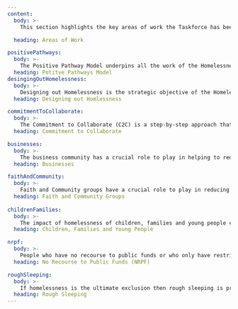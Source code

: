 ```yaml
---
content:
  body: >-
    This section highlights the key areas of work the Taskforce has been working on since its inception.  Follow the links for information, insight and resources.

  heading: Areas of Work

positivePathways:
  body: >-
    The Positive Pathway Model underpins all the work of the Homelessness Taskforce it provides us with a systematic and coherent way of thinking about how things can be done differently.
  heading: Potitve Pathways Model  
desingingOutHomelessness:
  body: >-
    Designing out Homelessness is the strategic objective of the Homelessness Taskforce. Our approach builds on the Positive Pathways Model and aims to build in homelessness prevention and resilience building into the very fabric of services and systems. 
  heading: Designing out Homlessness

commitmentToCollaborate:
  body: >-
    The Commitment to Collaborate (C2C) is a step-by-step approach that uses the logic of both the Positive Pathways Model and Designing out Homelessness to guide organisations through a reflective yet action based process so they can maximise their impact on reducing homelessness.
  heading: Commitment to Collaborate

businesses:
  body: >-
    The business community has a crucial role to play in helping to reduce homelessness, both as employers and people committed to their local communities. The toolkit developed with businesses is a step-by-step guide for employers to review what they can do to maximise their contribution.
  heading: Businesses

faithAndCommunity:
  body: >-
    Faith and Community groups have a crucial role to play in reducing homelessness and its impact of people.  They can be critical partners in work at all stages of the Positive Pathways Model approach.
  heading: Faith and Community Groups
  
childrenFamilies:
  body: >-
    The impact of homelessness of children, families and young people cannot be underestimated and the complexity of the issues they face can be daunting.  We have been developing our work in this area for the last two years and will keep these groups as a high priority in the future.
  heading: Children, Families and Young People

nrpf: 
  body: >-
    People who have no recourse to public funds or who only have restricted access to public funds can be some of the most vulnerable individuals agencies have to support.  We have worked with key partners to collate a range of resources people can use to make a difference.
  heading: No Recourse to Public Funds (NRPF)

roughSleeping: 
  body: >-
    If homelessness is the ultimate exclusion then rough sleeping is probably the most extreme example of that.  The Homelessness Taskforce has focused on this area of work since it’s inception in 2017 and in this section we outline the work we have undertaken.
  heading: Rough Sleeping
---
```

